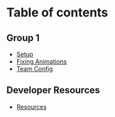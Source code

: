 # Table of contents

## Group 1

* [Setup](README.md)
* [Fixing Animations](group-1/fixing-animations.md)
* [Team Config](group-1/team-config.md)

## Developer Resources

* [Resources](developer-resources/resources.md)
